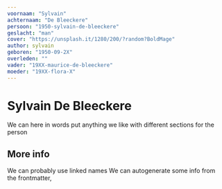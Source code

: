 ```yaml
---
voornaam: "Sylvain"
achternaam: "De Bleeckere"
persoon: "1950-sylvain-de-bleeckere"
geslacht: "man"
cover: "https://unsplash.it/1280/200/?random?BoldMage"
author: sylvain
geboren: "1950-09-2X"
overleden: ""
vader: "19XX-maurice-de-bleeckere"
moeder: "19XX-flora-X"
---
```

# Sylvain De Bleeckere
We can here in words put anything we like
with different sections for the person

## More info
We can probably use linked names 
We can autogenerate some info from the frontmatter,




